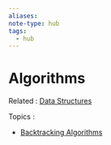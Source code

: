 ```yaml
---
aliases: 
note-type: hub
tags:
  - hub
---
```


# Algorithms

Related : [Data Structures](../Data%20Structures/Data%20Structures.md)

Topics :

- [Backtracking Algorithms](Backtracking%20Algorithms)
